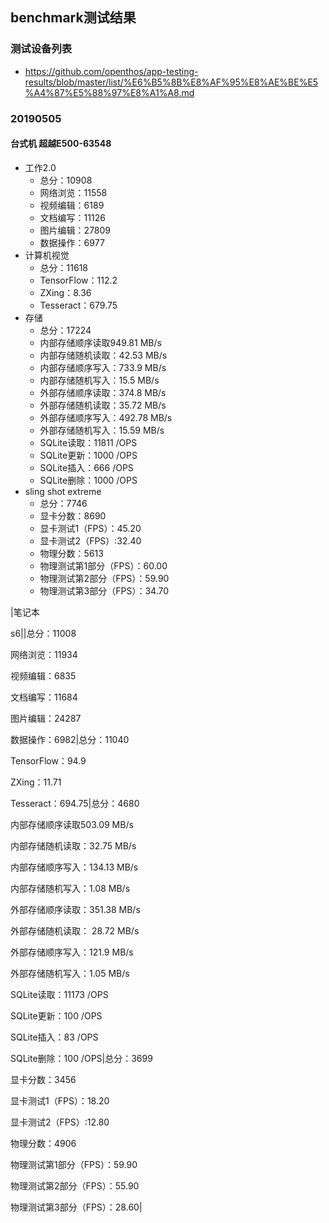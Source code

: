 ## benchmark测试结果

### 测试设备列表
 - https://github.com/openthos/app-testing-results/blob/master/list/%E6%B5%8B%E8%AF%95%E8%AE%BE%E5%A4%87%E5%88%97%E8%A1%A8.md
### 20190505
#### 台式机 超越E500-63548
- 工作2.0
   - 总分：10908
   - 网络浏览：11558
   - 视频编辑：6189
   - 文档编写：11126
   - 图片编辑：27809
   - 数据操作：6977
- 计算机视觉
   - 总分：11618
   - TensorFlow：112.2
   - ZXing：8.36
   - Tesseract：679.75
- 存储
   - 总分：17224
   - 内部存储顺序读取949.81 MB/s
   - 内部存储随机读取：42.53 MB/s
   - 内部存储顺序写入：733.9 MB/s
   - 内部存储随机写入：15.5 MB/s
   - 外部存储顺序读取：374.8 MB/s
   - 外部存储随机读取：35.72 MB/s
   - 外部存储顺序写入：492.78 MB/s
   - 外部存储随机写入：15.59 MB/s
   - SQLite读取：11811 /OPS
   - SQLite更新：1000 /OPS
   - SQLite插入：666 /OPS
   - SQLite删除：1000 /OPS
- sling shot extreme
   - 总分：7746
   - 显卡分数：8690
   - 显卡测试1（FPS）：45.20
   - 显卡测试2（FPS）:32.40
   - 物理分数：5613
   - 物理测试第1部分（FPS）：60.00
   - 物理测试第2部分（FPS）：59.90
   - 物理测试第3部分（FPS）：34.70




 |笔记本<p>s6||总分：11008<p>网络浏览：11934<p>视频编辑：6835<p>文档编写：11684<p>图片编辑：24287<p>数据操作：6982|总分：11040<p>TensorFlow：94.9<p>ZXing：11.71<p>Tesseract：694.75|总分：4680<p>内部存储顺序读取503.09 MB/s<p>内部存储随机读取：32.75 MB/s<p>内部存储顺序写入：134.13 MB/s<p>内部存储随机写入：1.08 MB/s<p>外部存储顺序读取：351.38 MB/s<p>外部存储随机读取： 28.72 MB/s<p>外部存储顺序写入：121.9 MB/s<p>外部存储随机写入：1.05 MB/s<p>SQLite读取：11173 /OPS<p>SQLite更新：100 /OPS<p>SQLite插入：83 /OPS<p>SQLite删除：100 /OPS|总分：3699<p>显卡分数：3456<p>显卡测试1（FPS）：18.20<p>显卡测试2（FPS）:12.80<p>物理分数：4906<p>物理测试第1部分（FPS）：59.90<p>物理测试第2部分（FPS）：55.90<p>物理测试第3部分（FPS）：28.60|
